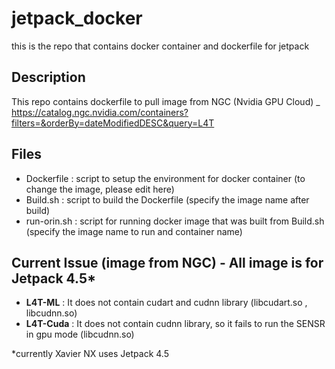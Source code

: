# jetpack_docker
this is the repo that contains docker container and dockerfile for jetpack

## Description 
This repo contains dockerfile to pull image from NGC (Nvidia GPU Cloud) _ https://catalog.ngc.nvidia.com/containers?filters=&orderBy=dateModifiedDESC&query=L4T

## Files
- Dockerfile : script to setup the environment for docker container (to change the image, please edit here)
- Build.sh : script to build the Dockerfile (specify the image name after build)
- run-orin.sh : script for running docker image that was built from Build.sh (specify the image name to run and container name)

## Current Issue (image from NGC) - All image is for Jetpack 4.5* 
- **L4T-ML** : It does not contain cudart and cudnn library (libcudart.so , libcudnn.so)
- **L4T-Cuda** : It does not contain cudnn library, so it fails to run the SENSR in gpu mode (libcudnn.so)

*currently Xavier NX uses Jetpack 4.5
